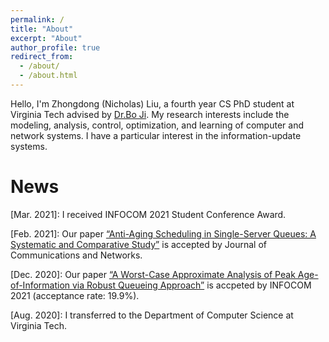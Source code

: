 ```yaml
---
permalink: /
title: "About"
excerpt: "About"
author_profile: true
redirect_from: 
  - /about/
  - /about.html
---
```


Hello, I'm Zhongdong (Nicholas) Liu, a fourth year CS PhD student at Virginia Tech advised by [Dr.Bo Ji](https://people.cs.vt.edu/boji/). My research interests include the modeling, analysis, control, optimization, and learning of computer and network systems. I have a particular interest in the information-update systems. 






News
======

[Mar. 2021]: I received INFOCOM 2021 Student Conference Award.

[Feb. 2021]: Our paper [“Anti-Aging Scheduling in Single-Server Queues: A Systematic and Comparative Study”](https://zhongdong1994.github.io/files/JCN_AoI.pdf) is accepted by Journal of Communications and Networks.

[Dec. 2020]: Our paper [“A Worst-Case Approximate Analysis of Peak Age-of-Information via Robust Queueing Approach”](https://zhongdong1994.github.io/files/Approximte_Robust-Queueing_Analysis_of_PAoI.pdf) is accpeted by INFOCOM 2021  (acceptance rate: 19.9%).

[Aug. 2020]: I transferred to the Department of Computer Science at Virginia Tech. 


